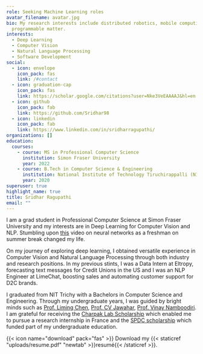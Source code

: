 ```yaml
---
role: Seeking Machine Learning roles
avatar_filename: avatar.jpg
bio: My research interests include distributed robotics, mobile computing and
  programmable matter.
interests:
  - Deep Learning
  - Computer Vision
  - Natural Language Processing
  - Software Development
social:
  - icon: envelope
    icon_pack: fas
    link: /#contact
  - icon: graduation-cap
    icon_pack: fas
    link: https://scholar.google.com/citations?user=Nke3VeEAAAAJ&hl=en
  - icon: github
    icon_pack: fab
    link: https://github.com/Sridhar98
  - icon: linkedin
    icon_pack: fab
    link: https://www.linkedin.com/in/sridharragupathi/
organizations: []
education:
  courses:
    - course: MS in Professional Computer Science
      institution: Simon Fraser University
      year: 2022
    - course: B.Tech in Computer Science & Engineering
      institution: National Institute of Technology Tiruchirappalli (NIT Trichy)
      year: 2020
superuser: true
highlight_name: true
title: Sridhar Ragupathi
email: ""
---
```


I am a grad student in Professional Computer Science at Simon Fraser University and my interests are in Deep Learning for Computer Vision and NLP. Stumbling upon [this](https://www.youtube.com/watch?v=aircAruvnKk) video on neural networks as a freshman on summer break changed my life. 

On my journey of exploring deep learning, I obtained versatile experience in Computer Vision and Natural Language Processing through both industry and research positions. In my previous stints, I was a Data Intern at Eltropy, forecasting text messages for Credit Unions in the US and I was an NLP Engineer at LimeChat, boosting sales and automating customer support for D2C brands.

I graduated from NIT Trichy with a Bachelors in Computer Science and Engineering. Through my undergraduate years, I was guided by bright minds such as [Prof. Liming Chen](https://sites.google.com/view/limingchen/accueil), [Prof. CV Jawahar](https://faculty.iiit.ac.in/~jawahar/), [Prof. Vinay Namboodiri](https://vinaypn.github.io/). I am grateful for receiving the [Charpak Lab Scholarship](https://www.inde.campusfrance.org/charpak-lab-scholarship) which enabled me to pursue a research internship in France and the [SPDC scholarship](https://mea.gov.in/spdc.htm) which funded part of my undergraduate education.

{{< icon name="download" pack="fas" >}} Download my {{< staticref "uploads/resume.pdf" "newtab" >}}resumé{{< /staticref >}}.
